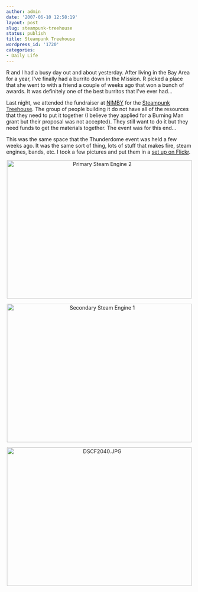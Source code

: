```yaml
---
author: admin
date: '2007-06-10 12:58:19'
layout: post
slug: steampunk-treehouse
status: publish
title: Steampunk Treehouse
wordpress_id: '1720'
categories:
- Daily Life
---
```

R and I had a busy day out and about yesterday. After living in the Bay Area for a year, I've finally had a burrito down in the Mission. R picked a place that she went to with a friend a couple of weeks ago that won a bunch of awards. It was definitely one of the best burritos that I've ever had...

Last night, we attended the fundraiser at <a href="http://www.nimbyspace.org/">NIMBY</a> for the <a href="http://www.steamtreehouse.com/">Steampunk Treehouse</a>. The group of people building it do not have all of the resources that they need to put it together (I believe they applied for a Burning Man grant but their proposal was not accepted). They still want to do it but they need funds to get the materials together. The event was for this end...

This was the same space that the Thunderdome event was held a few weeks ago. It was the same sort of thing, lots of stuff that makes fire, steam engines, bands, etc. I took a few pictures and put them in a <a href="http://www.flickr.com/photos/albill/sets/72157600335521580/">set up on Flickr</a>.

<p align="center"><a href="http://www.flickr.com/photos/albill/539057441/" title="Photo Sharing"><img src="http://farm2.static.flickr.com/1088/539057441_d3659c43e8.jpg" width="500" height="375" alt="Primary Steam Engine 2" /></a></p>

<p align="center"><a href="http://www.flickr.com/photos/albill/538948868/" title="Photo Sharing"><img src="http://farm2.static.flickr.com/1408/538948868_841b5559b7.jpg" width="500" height="375" alt="Secondary Steam Engine 1" /></a></p>

<p align="center"><a href="http://www.flickr.com/photos/albill/538952714/" title="Photo Sharing"><img src="http://farm2.static.flickr.com/1247/538952714_1e773f14bb.jpg" width="500" height="375" alt="DSCF2040.JPG" /></a></p>
